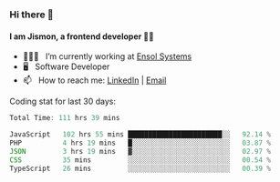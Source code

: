 ### Hi there 👋

#### I am Jismon, a frontend developer 👦🏻

- 🧑🏻‍💻   &nbsp; I’m currently working at <a href='https://www.ensolsystems.com/' target="_blank">Ensol Systems</a>
- 🖥   &nbsp; Software Developer
- 📫   &nbsp; How to reach me: <a href='https://www.linkedin.com/in/jismonthomas/'>LinkedIn</a> | <a href='mailto:hellojismonthomas@gmail.com'>Email</a>

Coding stat for last 30 days:
<!--START_SECTION:waka-->

```javascript
Total Time: 111 hrs 39 mins

JavaScript   102 hrs 55 mins ███████████████████████░░   92.14 %
PHP          4 hrs 19 mins   █░░░░░░░░░░░░░░░░░░░░░░░░   03.87 %
JSON         3 hrs 19 mins   ▓░░░░░░░░░░░░░░░░░░░░░░░░   02.97 %
CSS          35 mins         ░░░░░░░░░░░░░░░░░░░░░░░░░   00.54 %
TypeScript   26 mins         ░░░░░░░░░░░░░░░░░░░░░░░░░   00.39 %
```

<!--END_SECTION:waka-->

<!--
**jismonthomas/jismonthomas** is a ✨ _special_ ✨ repository because its `README.md` (this file) appears on your GitHub profile.

Here are some ideas to get you started:

- 🔭 I’m currently working on ...
- 🌱 I’m currently learning ...
- 👯 I’m looking to collaborate on ...
- 🤔 I’m looking for help with ...
- 💬 Ask me about ...
- 📫 How to reach me: ...
- 😄 Pronouns: ...
- ⚡ Fun fact: ...
-->
